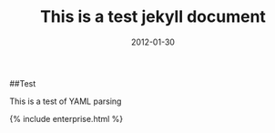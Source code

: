 ﻿---
layout: post
title: This is a test jekyll document
description: TEST ALL THE THINGS
date: 2012-01-30
tags : 
- test
- alsotest
- lasttest
---

##Test

This is a test of YAML parsing

{% include enterprise.html %}
